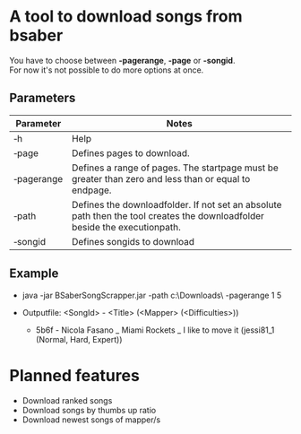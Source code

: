 # A tool to download songs from bsaber
You have to choose between **-pagerange**, **-page** or **-songid**.  
For now it's not possible to do more options at once.

## Parameters
| Parameter | Notes |
| - | - |
| &#8209;h | Help |
| &#8209;page <PAGENUMBERS> | Defines pages to download. |
| &#8209;pagerange <PAGESTART PAGEEND> | Defines a range of pages. The startpage must be greater than zero and less than or equal to endpage. |
| &#8209;path <DOWNLOADPATH> | Defines the downloadfolder. If not set an absolute path then the tool creates the downloadfolder beside the executionpath. |
| &#8209;songid <SONGIDS> | Defines songids to download |

## Example
* java -jar BSaberSongScrapper.jar -path c:\Downloads\ -pagerange 1 5

* Outputfile: &lt;SongId&gt; - &lt;Title&gt; (&lt;Mapper&gt; (&lt;Difficulties&gt;))
  + 5b6f - Nicola Fasano _ Miami Rockets _ I like to move it (jessi81_1 (Normal, Hard, Expert))

# Planned features
* Download ranked songs
* Download songs by thumbs up ratio
* Download newest songs of mapper/s

